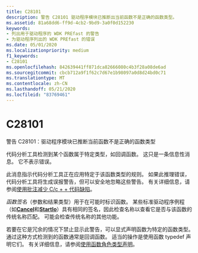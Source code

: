 ```yaml
---
title: C28101
description: 警告 C28101 驱动程序模块已推断出当前函数不是正确的函数类型。
ms.assetid: 81a68dd6-ff9d-4cb2-9bd9-3a0f0d152230
keywords:
- 列出用于驱动程序的 WDK PREfast 的警告
- 为驱动程序列出的 WDK PREfast 的错误
ms.date: 05/01/2020
ms.localizationpriority: medium
f1_keywords:
- C28101
ms.openlocfilehash: 842639441ff871dca82666080c4b3f28a08de6ad
ms.sourcegitcommit: cbcb712a9f1f62c7d67e1b98097a0d8d24bd0c71
ms.translationtype: MT
ms.contentlocale: zh-CN
ms.lasthandoff: 05/21/2020
ms.locfileid: "83769461"
---
```

# <a name="c28101"></a>C28101


警告 C28101：驱动程序模块已推断当前函数不是正确的函数类型

代码分析工具检测到某个函数属于特定类型，如回调函数。 这只是一条信息性消息。 它不表示错误。

此消息指示代码分析工具正在应用特定于该函数类型的规则。 如果此推理错误，代码分析工具将生成误报警告，但可以安全地忽略这些警告。 有关详细信息，请参阅[使用批注减少 C/c + + 代码缺陷](https://docs.microsoft.com/cpp/code-quality/using-sal-annotations-to-reduce-c-cpp-code-defects)。

*函数签名*（参数和结果类型）用于在可能时标识函数。 某些标准驱动程序例程（如[**Cancel**](https://docs.microsoft.com/windows-hardware/drivers/ddi/wdm/nc-wdm-driver_cancel)和[**StartIo**](https://docs.microsoft.com/windows-hardware/drivers/ddi/wdm/nc-wdm-driver_startio)）具有相同的签名，因此检查名称以查看它是否与该函数的传统名称匹配。 可能会检查传统名称的其他功能。

若要在它是冗余的情况下禁止显示此警告，可以显式声明函数为特定的函数类型。 通过这种方式检测到的函数通常是回调函数。 适当的操作是使用函数 typedef 声明它们。 有关详细信息，请参阅[使用函数角色类型声明](using-function-role-type-declarations.md)。

 

 





